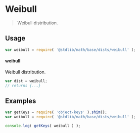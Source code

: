 # Weibull

> Weibull distribution.

<section class="usage">

## Usage

```javascript
var weibull = require( '@stdlib/math/base/dists/weibull' );
```

#### weibull

Weibull distribution.

```javascript
var dist = weibull;
// returns {...}
```

</section>

<!-- /.usage -->

<section class="examples">

## Examples

<!-- TODO: better examples -->

```javascript
var getKeys = require( 'object-keys' ).shim();
var weibull = require( '@stdlib/math/base/dists/weibull' );

console.log( getKeys( weibull ) );
```

</section>

<!-- /.examples -->

<section class="links">

</section>

<!-- /.links -->
